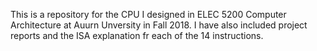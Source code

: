 This is a repository for the CPU I designed in ELEC 5200 Computer Architecture at Auurn Unversity in Fall 2018. I have also included project reports and the ISA explanation fr each of the 14 instructions.
